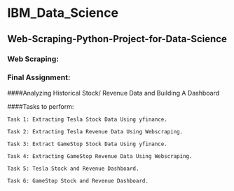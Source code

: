 # IBM_Data_Science
## Web-Scraping-Python-Project-for-Data-Science

### Web Scraping:

### Final Assignment:

####Analyzing Historical Stock/ Revenue Data and Building A Dashboard

####Tasks to perform:
    
    Task 1: Extracting Tesla Stock Data Using yfinance.
    
    Task 2: Extracting Tesla Revenue Data Using Webscraping.
    
    Task 3: Extract GameStop Stock Data Using yfinance.
    
    Task 4: Extracting GameStop Revenue Data Using Webscraping.
    
    Task 5: Tesla Stock and Revenue Dashboard.
    
    Task 6: GameStop Stock and Revenue Dashboard.
